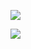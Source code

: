 
![](https://github-readme-stats.vercel.app/api?username=Zelak312&show_icons=true&theme=transparent&text_color=ff9900&title_color=7c8792&icon_color=7c8792&count_private=true)

![](https://github-readme-stats.vercel.app/api/top-langs/?username=Zelak312&theme=transparent&text_color=7c8792&title_color=7c8792&exclude_repo=vba-next-wasm)
